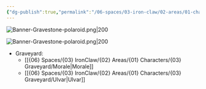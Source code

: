 ```yaml
---
{"dg-publish":true,"permalink":"/06-spaces/03-iron-claw/02-areas/01-characters/03-graveyard/","title":"{03} Graveyard","pinned":true}
---
```



![Banner-Gravestone-polaroid.png|200](/img/user/%7B06%7D%20Spaces/%7B03%7D%20IronClaw/%7B04%7D%20Support%20Notes/%7B99%7D%20Media/%7B02%7D%20Polaroid/Banner-Gravestone-polaroid.png)

![Banner-Gravestone-polaroid.png|200](/img/user/%7B06%7D%20Spaces/%7B03%7D%20IronClaw/%7B04%7D%20Support%20Notes/%7B99%7D%20Media/%7B02%7D%20Polaroid/Banner-Gravestone-polaroid.png)

-  Graveyard: 
    - [[{06} Spaces/{03} IronClaw/{02} Areas/{01} Characters/{03} Graveyard/Morale\|Morale]]
    - [[{06} Spaces/{03} IronClaw/{02} Areas/{01} Characters/{03} Graveyard/Ulvar\|Ulvar]]


